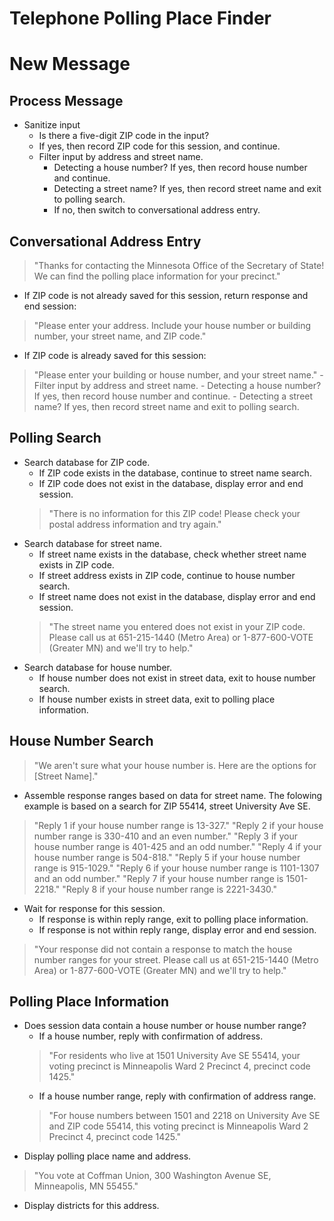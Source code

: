 # Telephone Polling Place Finder

# New Message

## Process Message
- Sanitize input
	- Is there a five-digit ZIP code in the input?
	- If yes, then record ZIP code for this session, and continue.
	- Filter input by address and street name.
		- Detecting a house number? If yes, then record house number and continue.
		- Detecting a street name? If yes, then record street name and exit to polling search.
		- If no, then switch to conversational address entry.

## Conversational Address Entry
> "Thanks for contacting the Minnesota Office of the Secretary of State! We can find the polling place information for your precinct."
- If ZIP code is not already saved for this session, return response and end session:
> "Please enter your address. Include your house number or building number, your street name, and ZIP code."
- If ZIP code is already saved for this session:
> "Please enter your building or house number, and your street name."
	- Filter input by address and street name.
		- Detecting a house number? If yes, then record house number and continue.
		- Detecting a street name? If yes, then record street name and exit to polling search.


## Polling Search
- Search database for ZIP code.
	- If ZIP code exists in the database, continue to street name search.
	- If ZIP code does not exist in the database, display error and end session.
	> "There is no information for this ZIP code! Please check your postal address information and try again."
- Search database for street name.
	- If street name exists in the database, check whether street name exists in ZIP code.
	- If street address exists in ZIP code, continue to house number search.
	- If street name does not exist in the database, display error and end session.
	> "The street name you entered does not exist in your ZIP code. Please call us at 651-215-1440 (Metro Area) or 1-877-600-VOTE (Greater MN) and we'll try to help."
- Search database for house number.
	- If house number does not exist in street data, exit to house number search.
	- If house number exists in street data, exit to polling place information.

## House Number Search
> "We aren't sure what your house number is. Here are the options for [Street Name]."
- Assemble response ranges based on data for street name. The folowing example is based on a search for ZIP 55414, street University Ave SE.
> "Reply 1 if your house number range is 13-327."
> "Reply 2 if your house number range is 330-410 and an even number."
> "Reply 3 if your house number range is 401-425 and an odd number."
> "Reply 4 if your house number range is 504-818."
> "Reply 5 if your house number range is 915-1029."
> "Reply 6 if your house number range is 1101-1307 and an odd number."
> "Reply 7 if your house number range is 1501-2218."
> "Reply 8 if your house number range is 2221-3430."
- Wait for response for this session.
	- If response is within reply range, exit to polling place information.
	- If response is not within reply range, display error and end session.
> "Your response did not contain a response to match the house number ranges for your street. Please call us at 651-215-1440 (Metro Area) or 1-877-600-VOTE (Greater MN) and we'll try to help."

## Polling Place Information
- Does session data contain a house number or house number range?
	- If a house number, reply with confirmation of address.
	> "For residents who live at 1501 University Ave SE 55414, your voting precinct is Minneapolis Ward 2 Precinct 4, precinct code 1425."
	- If a house number range, reply with confirmation of address range.
	> "For house numbers between 1501 and 2218 on University Ave SE and ZIP code 55414, this voting precinct is Minneapolis Ward 2 Precinct 4, precinct code 1425."
- Display polling place name and address.
> "You vote at Coffman Union, 300 Washington Avenue SE, Minneapolis, MN 55455."
- Display districts for this address.

